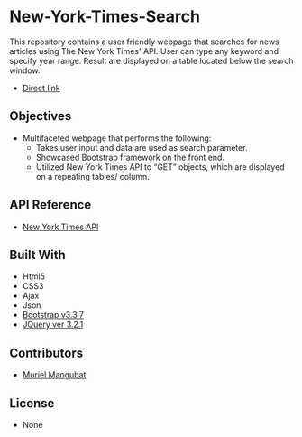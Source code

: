 # New-York-Times-Search

This repository contains a user friendly webpage that searches for news articles using The New York Times' API. User can type any keyword and specify year range. Result are displayed on a table located below the search window.

* [Direct link](https://muri03.github.io/New-York-Times-Search/)

## Objectives

* Multifaceted webpage that performs the following:
    * Takes user input and data are used as search parameter.
    * Showcased Bootstrap framework on the front end.
    * Utilized New York Times API to “GET” objects, which are displayed on a repeating tables/ column.

## API Reference

* [New York Times API](https://developer.nytimes.com/)


## Built With

* Html5
* CSS3
* Ajax
* Json
* [Bootstrap v3.3.7](hhttps://getbootstrap.com/docs/3.3/getting-started/)
* [JQuery ver 3.2.1](https://code.jquery.com/)

## Contributors

* [Muriel Mangubat](https://github.com/muri03)

## License

* None
